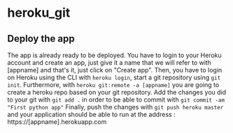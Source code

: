 # heroku_git

## Deploy the app

The app is already ready to be deployed.
You have to login to your Heroku account and create an app, just give it a name that we will refer to with [appname] and that's it, just click on "Create app".
Then, you have to login on Heroku using the CLI with `heroku login`, start a git repository using `git init`.
Furthermore, with `heroku git:remote -a [appname]` you are going to create a heroku repo based on your git repository.
Add the changes you did to your git with `git add .` in order to be able to commit with `git commit -am "First python app"`
Finally, push the changes with `git push heroku master` and your application should be able to run at the address : https://[appname].herokuapp.com
